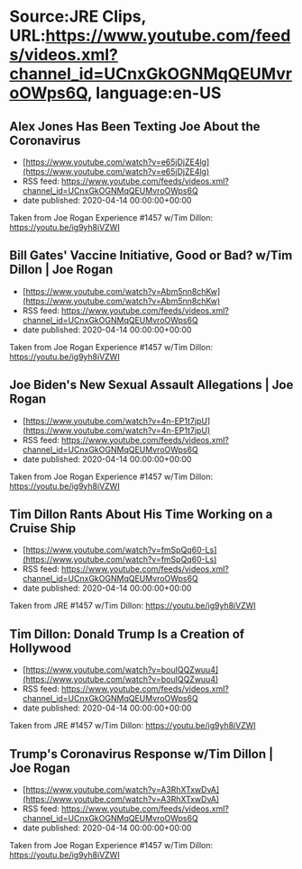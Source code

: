 # Source:JRE Clips, URL:https://www.youtube.com/feeds/videos.xml?channel_id=UCnxGkOGNMqQEUMvroOWps6Q, language:en-US

## Alex Jones Has Been Texting Joe About the Coronavirus
 - [https://www.youtube.com/watch?v=e65jDjZE4lg](https://www.youtube.com/watch?v=e65jDjZE4lg)
 - RSS feed: https://www.youtube.com/feeds/videos.xml?channel_id=UCnxGkOGNMqQEUMvroOWps6Q
 - date published: 2020-04-14 00:00:00+00:00

Taken from Joe Rogan Experience #1457 w/Tim Dillon:
https://youtu.be/ig9yh8iVZWI

## Bill Gates' Vaccine Initiative, Good or Bad? w/Tim Dillon  | Joe Rogan
 - [https://www.youtube.com/watch?v=Abm5nn8chKw](https://www.youtube.com/watch?v=Abm5nn8chKw)
 - RSS feed: https://www.youtube.com/feeds/videos.xml?channel_id=UCnxGkOGNMqQEUMvroOWps6Q
 - date published: 2020-04-14 00:00:00+00:00

Taken from Joe Rogan Experience #1457 w/Tim Dillon:
https://youtu.be/ig9yh8iVZWI

## Joe Biden's New Sexual Assault Allegations | Joe Rogan
 - [https://www.youtube.com/watch?v=4n-EP1t7jpU](https://www.youtube.com/watch?v=4n-EP1t7jpU)
 - RSS feed: https://www.youtube.com/feeds/videos.xml?channel_id=UCnxGkOGNMqQEUMvroOWps6Q
 - date published: 2020-04-14 00:00:00+00:00

Taken from Joe Rogan Experience #1457 w/Tim Dillon:
https://youtu.be/ig9yh8iVZWI

## Tim Dillon Rants About His Time Working on a Cruise Ship
 - [https://www.youtube.com/watch?v=fmSpQq60-Ls](https://www.youtube.com/watch?v=fmSpQq60-Ls)
 - RSS feed: https://www.youtube.com/feeds/videos.xml?channel_id=UCnxGkOGNMqQEUMvroOWps6Q
 - date published: 2020-04-14 00:00:00+00:00

Taken from JRE #1457 w/Tim Dillon: https://youtu.be/ig9yh8iVZWI

## Tim Dillon: Donald Trump Is a Creation of Hollywood
 - [https://www.youtube.com/watch?v=bouIQQZwuu4](https://www.youtube.com/watch?v=bouIQQZwuu4)
 - RSS feed: https://www.youtube.com/feeds/videos.xml?channel_id=UCnxGkOGNMqQEUMvroOWps6Q
 - date published: 2020-04-14 00:00:00+00:00

Taken from JRE #1457 w/Tim Dillon: https://youtu.be/ig9yh8iVZWI

## Trump's Coronavirus Response w/Tim Dillon | Joe Rogan
 - [https://www.youtube.com/watch?v=A3RhXTxwDvA](https://www.youtube.com/watch?v=A3RhXTxwDvA)
 - RSS feed: https://www.youtube.com/feeds/videos.xml?channel_id=UCnxGkOGNMqQEUMvroOWps6Q
 - date published: 2020-04-14 00:00:00+00:00

Taken from Joe Rogan Experience #1457 w/Tim Dillon:
https://youtu.be/ig9yh8iVZWI

